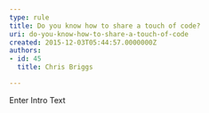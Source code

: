 ```yaml
---
type: rule
title: Do you know how to share a touch of code?
uri: do-you-know-how-to-share-a-touch-of-code
created: 2015-12-03T05:44:57.0000000Z
authors:
- id: 45
  title: Chris Briggs

---
```




<span class='intro'> Enter Intro Text </span>




